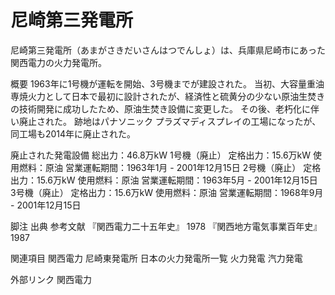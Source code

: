 # 尼崎第三発電所

尼崎第三発電所（あまがさきだいさんはつでんしょ）は、兵庫県尼崎市にあった関西電力の火力発電所。

概要
1963年に1号機が運転を開始、3号機までが建設された。
当初、大容量重油専焼火力として日本で最初に設計されたが、経済性と硫黄分の少ない原油生焚きの技術開発に成功したため、原油生焚き設備に変更した。
その後、老朽化に伴い廃止された。
跡地はパナソニック プラズマディスプレイの工場になったが、同工場も2014年に廃止された。

廃止された発電設備
総出力：46.8万kW
1号機（廃止）
定格出力：15.6万kW
使用燃料：原油
営業運転期間：1963年1月 - 2001年12月15日
2号機（廃止）
定格出力：15.6万kW
使用燃料：原油
営業運転期間：1963年5月 - 2001年12月15日
3号機（廃止）
定格出力：15.6万kW
使用燃料：原油
営業運転期間：1968年9月 - 2001年12月15日

脚注
出典
参考文献
『関西電力二十五年史』 1978
『関西地方電気事業百年史』 1987

関連項目
関西電力
尼崎東発電所
日本の火力発電所一覧
火力発電
汽力発電

外部リンク
関西電力